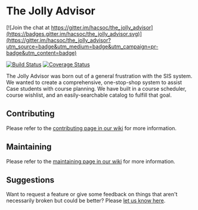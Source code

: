 # The Jolly Advisor

[![Join the chat at https://gitter.im/hacsoc/the_jolly_advisor](https://badges.gitter.im/hacsoc/the_jolly_advisor.svg)](https://gitter.im/hacsoc/the_jolly_advisor?utm_source=badge&utm_medium=badge&utm_campaign=pr-badge&utm_content=badge)

[![Build Status](https://travis-ci.org/hacsoc/the_jolly_advisor.svg?branch=master)](https://travis-ci.org/hacsoc/the_jolly_advisor)
[![Coverage Status](https://coveralls.io/repos/hacsoc/the_jolly_advisor/badge.svg?branch=master)](https://coveralls.io/r/hacsoc/the_jolly_advisor)

The Jolly Advisor was born out of a general frustration with the SIS system. We wanted to create a comprehensive, one-stop-shop system to assist Case students with course planning. We have built in a course scheduler, course wishlist, and an easily-searchable catalog to fulfill that goal.

## Contributing

Please refer to the
[contributing page in our wiki](https://github.com/hacsoc/the_jolly_advisor/wiki/Contributing)
for more information.

## Maintaining

Please refer to the [maintaining page in our wiki](https://github.com/hacsoc/the_jolly_advisor/wiki/Maintaining)
for more information.

## Suggestions

Want to request a feature or give some feedback on things that aren't necessarily broken but could be better? Please [let us know here](http://feathub.com/hacsoc/the_jolly_advisor).

